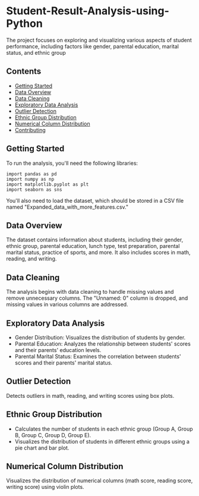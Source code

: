 # Student-Result-Analysis-using-Python

The project focuses on exploring and visualizing various aspects of student performance, including factors like gender, parental education, marital status, and ethnic group

## Contents

- [Getting Started](#getting-started)
- [Data Overview](#data-overview)
- [Data Cleaning](#data-cleaning)
- [Exploratory Data Analysis](#exploratory-data-analysis)
- [Outlier Detection](#outlier-detection)
- [Ethnic Group Distribution](#ethnic-group-distribution)
- [Numerical Column Distribution](#numerical-column-distribution)
- [Contributing](#contributing)

## Getting Started

To run the analysis, you'll need the following libraries:

```
import pandas as pd
import numpy as np
import matplotlib.pyplot as plt
import seaborn as sns
```

You'll also need to load the dataset, which should be stored in a CSV file named "Expanded_data_with_more_features.csv."

## Data Overview

The dataset contains information about students, including their gender, ethnic group, parental education, lunch type, test preparation, parental marital status, practice of sports, and more. It also includes scores in math, reading, and writing.

## Data Cleaning

The analysis begins with data cleaning to handle missing values and remove unnecessary columns. The "Unnamed: 0" column is dropped, and missing values in various columns are addressed.

## Exploratory Data Analysis

- Gender Distribution: Visualizes the distribution of students by gender.
- Parental Education: Analyzes the relationship between students' scores and their parents' education levels.
- Parental Marital Status: Examines the correlation between students' scores and their parents' marital status.

## Outlier Detection

Detects outliers in math, reading, and writing scores using box plots.

## Ethnic Group Distribution

- Calculates the number of students in each ethnic group (Group A, Group B, Group C, Group D, Group E).
- Visualizes the distribution of students in different ethnic groups using a pie chart and bar plot.

## Numerical Column Distribution

Visualizes the distribution of numerical columns (math score, reading score, writing score) using violin plots.
